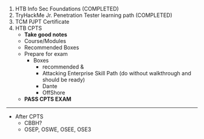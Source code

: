 
1. HTB Info Sec Foundations (COMPLETED)
2. TryHackMe Jr. Penetration Tester learning path (COMPLETED)
3. TCM PJPT Certificate
4. HTB CPTS
	* **Take good notes**
	* Course/Modules
	* Recommended Boxes
	* Prepare for exam
		* Boxes
			* recommended &
			* Attacking Enterprise Skill Path (do without walkthrough and should be ready)
			* Dante
			* OffShore
	* **PASS CPTS EXAM**

---
* After CPTS
	* CBBH?
	* OSEP, OSWE, OSEE, OSE3